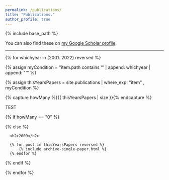 ```yaml
---
permalink: /publications/
title: "Publications."
author_profile: true
---
```


{% include base_path %}

You can also find these on <a href="https://scholar.google.com/citations?user=IGApvF0AAAAJ&hl=en">my Google Scholar profile</a>.

<hr>

{% for whichyear in (2001..2022) reversed %}
  
   {% assign myCondition = "item.path contains '" | append: whichyear | append: "'" %}  
  
   {% assign thisYearsPapers = site.publications | where_exp: "item" , myCondition %}
  
   {% capture howMany %}{{ thisYearsPapers | size }}{% endcapture %}

   TEST 

   {% if howMany == "0" %}

      
   {% else %}
   
      <h2>2009</h2>
     
      {% for post in thisYearsPapers reversed %}
          {% include archive-single-paper.html %}
      {% endfor %}

   {% endif %}
   
{% endfor %}



